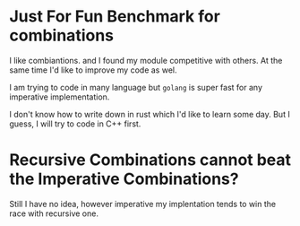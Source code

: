 # Just For Fun Benchmark for combinations

I like combiantions. and I found my module competitive with others.
At the same time I'd like to improve my code as wel.

I am trying to code in many language but
`golang` is super fast for any imperative implementation.

I don't know how to write down in rust which I'd like to learn some day.
But I guess, I will try to code in C++ first.

# Recursive Combinations cannot beat the Imperative Combinations?

Still I have no idea, however imperative my implentation tends to
win the race with recursive one.
